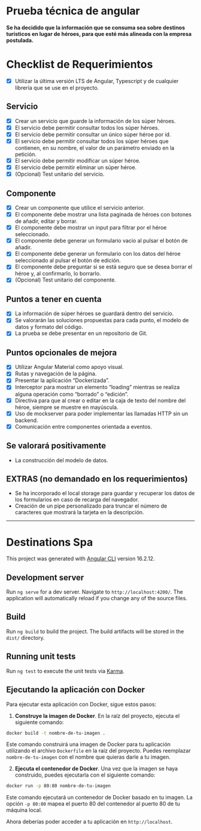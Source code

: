 
# Prueba técnica de angular

**Se ha decidido que la información que se consuma sea sobre destinos turísticos en lugar de héroes, para que esté más alineada con la empresa postulada.**

# Checklist de Requerimientos

- [x] Utilizar la última versión LTS de Angular, Typescript y de cualquier librería que se use en el proyecto.

## Servicio
- [x] Crear un servicio que guarde la información de los súper héroes.
- [x] El servicio debe permitir consultar todos los súper héroes.
- [x] El servicio debe permitir consultar un único súper héroe por id.
- [x] El servicio debe permitir consultar todos los súper héroes que contienen, en su nombre, el valor de un parámetro enviado en la petición.
- [x] El servicio debe permitir modificar un súper héroe.
- [x] El servicio debe permitir eliminar un súper héroe.
- [x] (Opcional) Test unitario del servicio.

## Componente
- [x] Crear un componente que utilice el servicio anterior.
- [x] El componente debe mostrar una lista paginada de héroes con botones de añadir, editar y borrar.
- [x] El componente debe mostrar un input para filtrar por el héroe seleccionado.
- [x] El componente debe generar un formulario vacío al pulsar el botón de añadir.
- [x] El componente debe generar un formulario con los datos del héroe seleccionado al pulsar el botón de edición.
- [x] El componente debe preguntar si se está seguro que se desea borrar el héroe y, al confirmarlo, lo borrarlo.
- [x] (Opcional) Test unitario del componente.

## Puntos a tener en cuenta
- [x] La información de súper héroes se guardará dentro del servicio.
- [x] Se valorarán las soluciones propuestas para cada punto, el modelo de datos y formato del código.
- [x] La prueba se debe presentar en un repositorio de Git.

## Puntos opcionales de mejora
- [x] Utilizar Angular Material como apoyo visual.
- [x] Rutas y navegación de la página.
- [x] Presentar la aplicación “Dockerizada”.
- [x] Interceptor para mostrar un elemento “loading” mientras se realiza alguna operación como “borrado” o “edición”.
- [x] Directiva para que al crear o editar en la caja de texto del nombre del héroe, siempre se muestre en mayúscula.
- [x] Uso de mockserver para poder implementar las llamadas HTTP sin un backend.
- [x] Comunicación entre componentes orientada a eventos.

## Se valorará positivamente
  - La construcción del modelo de datos.

## EXTRAS (no demandado en los requerimientos)
  - Se ha incorporado el local storage para guardar y recuperar los datos de los formularios en caso de recarga del navegador.
  - Creación de un pipe personalizado para truncar el número de caracteres que mostrará la tarjeta en la descripción.

***

# Destinations Spa

This project was generated with [Angular CLI](https://github.com/angular/angular-cli) version 16.2.12.

## Development server

Run `ng serve` for a dev server. Navigate to `http://localhost:4200/`. The application will automatically reload if you change any of the source files.


## Build

Run `ng build` to build the project. The build artifacts will be stored in the `dist/` directory.

## Running unit tests

Run `ng test` to execute the unit tests via [Karma](https://karma-runner.github.io).

## Ejecutando la aplicación con Docker

Para ejecutar esta aplicación con Docker, sigue estos pasos:

1. **Construye la imagen de Docker**. En la raíz del proyecto, ejecuta el siguiente comando:

```bash
docker build -t nombre-de-tu-imagen .
```

Este comando construirá una imagen de Docker para tu aplicación utilizando el archivo `Dockerfile` en la raíz del proyecto. Puedes reemplazar `nombre-de-tu-imagen` con el nombre que quieras darle a tu imagen.

2. **Ejecuta el contenedor de Docker**. Una vez que la imagen se haya construido, puedes ejecutarla con el siguiente comando:

```bash
docker run -p 80:80 nombre-de-tu-imagen
```

Este comando ejecutará un contenedor de Docker basado en tu imagen. La opción `-p 80:80` mapea el puerto 80 del contenedor al puerto 80 de tu máquina local.

Ahora deberías poder acceder a tu aplicación en `http://localhost`.
